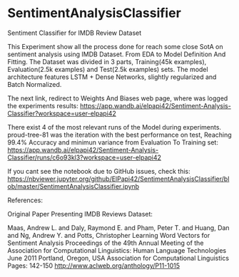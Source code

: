 # SentimentAnalysisClassifier
Sentiment Classifier for IMDB Review Dataset

This Experiment show all the process done for reach some close SotA on sentiment analysis using IMDB Dataset. From EDA to Model Definition And Fitting. The Dataset was divided in 3 parts, Training(45k examples), Evaluation(2.5k examples) and Test(2.5k examples) sets. The model architecture features LSTM + Dense Networks, slightly regularized and Batch Normalized.

The next link, redirect to Weights And Biases web page, where was logged the experiments results: https://app.wandb.ai/elpapi42/Sentiment-Analysis-Classifier?workspace=user-elpapi42

There exist 4 of the most relevant runs of the Model during experiments. proud-tree-81 was the iteration with the best performance on test, Reaching 99.4% Accuracy and minimun variance from Evaluation To Training set: https://app.wandb.ai/elpapi42/Sentiment-Analysis-Classifier/runs/c6o93kl3?workspace=user-elpapi42

If you cant see the notebook due to GitHub issues, check this: https://nbviewer.jupyter.org/github/ElPapi42/SentimentAnalysisClassifier/blob/master/SentimentAnalysisClassifier.ipynb

References:

Original Paper Presenting IMDB Reviews Dataset:

Maas, Andrew L. and Daly, Raymond E. and Pham, Peter T. and Huang, Dan and Ng, Andrew Y. and Potts, Christopher
Learning Word Vectors for Sentiment Analysis
Proceedings of the 49th Annual Meeting of the Association for Computational Linguistics: Human Language Technologies
June 2011
Portland, Oregon, USA
Association for Computational Linguistics
Pages: 142-150
http://www.aclweb.org/anthology/P11-1015
